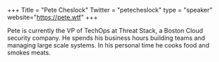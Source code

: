 +++
Title = "Pete Cheslock"
Twitter = "petecheslock"
type = "speaker"
website="https://pete.wtf"
+++

Pete is currently the VP of TechOps at Threat Stack, a Boston Cloud security company. He spends his business hours building teams and managing large scale systems. In his personal time he cooks food and smokes meats.
